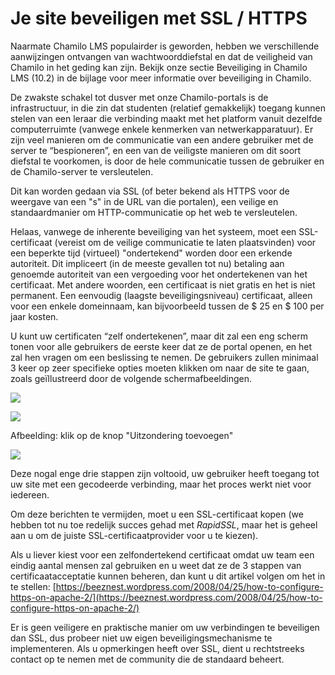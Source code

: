 # Je site beveiligen met SSL / HTTPS

Naarmate Chamilo LMS populairder is geworden, hebben we verschillende aanwijzingen ontvangen van wachtwoorddiefstal en dat de veiligheid van Chamilo in het geding kan zijn. Bekijk onze sectie Beveiliging in Chamilo LMS (10.2) in de bijlage voor meer informatie over beveiliging in Chamilo.

De zwakste schakel tot dusver met onze Chamilo-portals is de infrastructuur, in die zin dat studenten (relatief gemakkelijk) toegang kunnen stelen van een leraar die verbinding maakt met het platform vanuit dezelfde computerruimte (vanwege enkele kenmerken van netwerkapparatuur). Er zijn veel manieren om de communicatie van een andere gebruiker met de server te “bespioneren”, en een van de veiligste manieren om dit soort diefstal te voorkomen, is door de hele communicatie tussen de gebruiker en de Chamilo-server te versleutelen.

Dit kan worden gedaan via SSL (of beter bekend als HTTPS voor de weergave van een "s" in de URL van die portalen), een veilige en standaardmanier om HTTP-communicatie op het web te versleutelen.

Helaas, vanwege de inherente beveiliging van het systeem, moet een SSL-certificaat (vereist om de veilige communicatie te laten plaatsvinden) voor een beperkte tijd (virtueel) "ondertekend" worden door een erkende autoriteit. Dit impliceert (in de meeste gevallen tot nu) betaling aan genoemde autoriteit van een vergoeding voor het ondertekenen van het certificaat. Met andere woorden, een certificaat is niet gratis en het is niet permanent. Een eenvoudig (laagste beveiligingsniveau) certificaat, alleen voor een enkele domeinnaam, kan bijvoorbeeld tussen de $ 25 en $ 100 per jaar kosten.

U kunt uw certificaten “zelf ondertekenen”, maar dit zal een eng scherm tonen voor alle gebruikers de eerste keer dat ze de portal openen, en het zal hen vragen om een beslissing te nemen. De gebruikers zullen minimaal 3 keer op zeer specifieke opties moeten klikken om naar de site te gaan, zoals geïllustreerd door de volgende schermafbeeldingen.

![](../../.gitbook/assets/images52.png)

![](../../.gitbook/assets/images53.png)
 
 
Afbeelding: klik op de knop "Uitzondering toevoegen"

![](../../.gitbook/assets/images53.png)

Deze nogal enge drie stappen zijn voltooid, uw gebruiker heeft toegang tot uw site met een gecodeerde verbinding, maar het proces werkt niet voor iedereen.

Om deze berichten te vermijden, moet u een SSL-certificaat kopen (we hebben tot nu toe redelijk succes gehad met *RapidSSL*, maar het is geheel aan u om de juiste SSL-certificaatprovider voor u te kiezen).

Als u liever kiest voor een zelfondertekend certificaat omdat uw team een eindig aantal mensen zal gebruiken en u weet dat ze de 3 stappen van certificaatacceptatie kunnen beheren, dan kunt u dit artikel volgen om het in te stellen: [https://beeznest.wordpress.com/2008/04/25/how-to-configure-https-on-apache-2/](https://beeznest.wordpress.com/2008/04/25/how-to-configure-https-on-apache-2/)

Er is geen veiligere en praktische manier om uw verbindingen te beveiligen dan SSL, dus probeer niet uw eigen beveiligingsmechanisme te implementeren. Als u opmerkingen heeft over SSL, dient u rechtstreeks contact op te nemen met de community die de standaard beheert.

